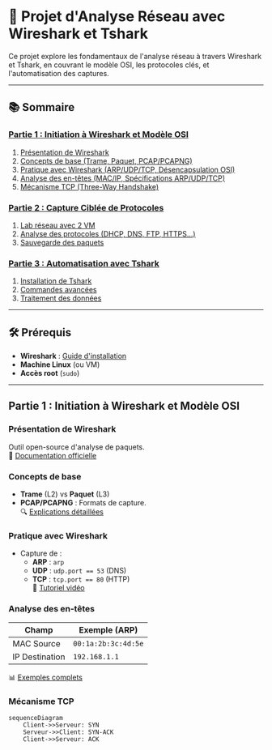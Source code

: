 # 📡 Projet d'Analyse Réseau avec Wireshark et Tshark

Ce projet explore les fondamentaux de l'analyse réseau à travers Wireshark et Tshark, en couvrant le modèle OSI, les protocoles clés, et l'automatisation des captures.

---

## 📚 Sommaire

### [Partie 1 : Initiation à Wireshark et Modèle OSI](#partie-1--initiation-à-wireshark-et-modèle-osi)
1. [Présentation de Wireshark](#présentation-de-wireshark)
2. [Concepts de base (Trame, Paquet, PCAP/PCAPNG)](#concepts-de-base)
3. [Pratique avec Wireshark (ARP/UDP/TCP, Désencapsulation OSI)](#pratique-avec-wireshark)
4. [Analyse des en-têtes (MAC/IP, Spécifications ARP/UDP/TCP)](#analyse-des-en-têtes)
5. [Mécanisme TCP (Three-Way Handshake)](#mécanisme-tcp)

### [Partie 2 : Capture Ciblée de Protocoles](#partie-2--capture-ciblée-de-protocoles)
1. [Lab réseau avec 2 VM](#lab-réseau)
2. [Analyse des protocoles (DHCP, DNS, FTP, HTTPS...)](#analyse-des-protocoles)
3. [Sauvegarde des paquets](#sauvegarde-des-paquets)

### [Partie 3 : Automatisation avec Tshark](#partie-3--automatisation-avec-tshark)
1. [Installation de Tshark](#installation-tshark)
2. [Commandes avancées](#commandes-tshark)
3. [Traitement des données](#traitement-des-données)

---

## 🛠️ Prérequis
- **Wireshark** : [Guide d'installation](https://www.wireshark.org/docs/wsug_html_chunked/ChapterBuildInstall.html)
- **Machine Linux** (ou VM)  
- **Accès root** (`sudo`)  

---

## Partie 1 : Initiation à Wireshark et Modèle OSI

### Présentation de Wireshark
Outil open-source d'analyse de paquets.  
📖 [Documentation officielle](https://www.wireshark.org/docs/)  

### Concepts de base
- **Trame** (L2) vs **Paquet** (L3)  
- **PCAP/PCAPNG** : Formats de capture.  
🔍 [Explications détaillées](#concepts-de-base)

### Pratique avec Wireshark
- Capture de :
  - **ARP** : `arp`  
  - **UDP** : `udp.port == 53` (DNS)  
  - **TCP** : `tcp.port == 80` (HTTP)  
🎥 [Tutoriel vidéo](#pratique-avec-wireshark)

### Analyse des en-têtes
| Champ          | Exemple (ARP)       |
|----------------|---------------------|
| MAC Source     | `00:1a:2b:3c:4d:5e` |
| IP Destination | `192.168.1.1`       |  
📊 [Exemples complets](#analyse-des-en-têtes)

### Mécanisme TCP
```mermaid
sequenceDiagram
    Client->>Serveur: SYN
    Serveur->>Client: SYN-ACK
    Client->>Serveur: ACK
